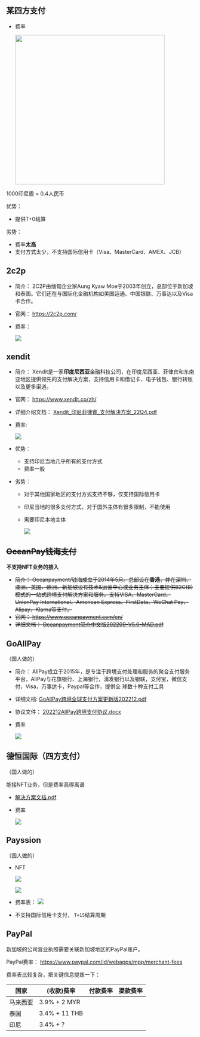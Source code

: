 <!--
 * @Author: yqq
 * @Email: youngqqcn@gmail.com
 * @Date: 2023-01-09 10:39:41
 * @Description: file content
-->


## 某四方支付

- 费率

    <img src= ../imgs/fouth-pay-fee-rate.jpeg  height=400px width=400px>

1000印尼盾 = 0.4人民币

优势：
  - 提供T+0结算

劣势：
  - 费率**太高**
  - 支付方式太少，不支持国际信用卡（Visa、MasterCard、AMEX、JCB）



## 2c2p

- 简介： 2C2P由缅甸企业家Aung Kyaw Moe于2003年创立，总部位于新加坡和泰国。它们还在与国际化金融机构如美国运通、中国银联、万事达以及Visa卡合作。
- 官网： https://2c2p.com/

- 费率：

    ![](../imgs/2c2p-pay-fee-rate.jpeg)



## xendit

- 简介： Xendit是一家**印度尼西亚**金融科技公司，在印度尼西亚、菲律宾和东南亚地区提供领先的支付解决方案，支持信用卡和借记卡、电子钱包、银行转账以及更多渠道。
- 官网： https://www.xendit.co/zh/
- 详细介绍文档： [Xendit_印尼菲律賓_支付解決方案_22Q4.pdf](../files/Xendit_印尼菲律賓_支付解決方案_22Q4)

- 费率:

    ![](../imgs/xendit-pay-fee-rate.jpeg)

- 优势：
  - 支持印尼当地几乎所有的支付方式
  - 费率一般
- 劣势：
  - 对于其他国家地区的支付方式支持不够，仅支持国际信用卡
  - 印尼当地的很多支付方式，对于国外主体有很多限制，不能使用
  - 需要印尼本地主体

    ![](../imgs/xendit-pay.jpeg)


## ~~OceanPay钱海支付~~

**不支持NFT业务的接入**

- ~~简介： Oceanpayment/钱海成立于2014年5月。总部设在**香港**，并在深圳、澳洲、美国、欧洲、新加坡设有技术&运营中心或业务主体；主要提供B2C(B)模式的一站式跨境支付解决方案和服务。支持VISA、MasterCard、UnionPay International、American Express、FirstData、WeChat Pay、Alipay、Klarna等支付。~~
- ~~官网： https://www.oceanpayment.com/cn/~~
- ~~详细文档： [Oceanpayment简介中文版202209-V5.0-MAD.pdf](../files/Oceanpayment简介中文版202209-V5.0-MAD.pdf)~~




## GoAllPay

（国人做的）

- 简介： AllPay成立于2015年，是专注于跨境支付处理和服务的聚合支付服务平台，AllPay与花旗银行、上海银行，浦发银行以及银联，支付宝，微信支付，Visa，万事达卡，Paypal等合作，提供全
球数十种支付工具
- 详细文档: [GoAllPay跨境全球支付方案更新版202212.pdf](../files/GoAllPay跨境全球支付方案更新版202212.pdf)

- 协议文件： [202212AllPay跨境支付协议.docx](../files/202212AllPay跨境支付协议.docx)

- 费率

  ![](../imgs/goallpay-rate.jpeg)


## 德恒国际（四方支付）

（国人做的）

能接NFT业务，但是费率高得离谱

- [解决方案文档.pdf](../files/Doit-presetetion_CN_202206.pdf)

- 费率

  ![](../imgs/dehengguoji-pay-fee-rate.jpeg)


## Payssion

（国人做的）

- NFT

    ![](../imgs/passion-pay.jpeg)

    ![](../imgs/passion-pay-2.jpeg)

- 费率表：
  ![](../imgs/passion-pay-fee-rate.png)

- 不支持国际信用卡支付， `T+15`结算周期



## PayPal

新加坡的公司营业执照需要关联新加坡地区的PayPal账户。

PayPal费率： https://www.paypal.com/id/webapps/mpp/merchant-fees


费率表比较复杂，把关键信息提炼一下：


| 国家 | (收款)费率 | 付款费率| 提款费率|
|-----|-----------| --- | ---|
| 马来西亚 | 3.9% + 2 MYR | | |
| 泰国|  3.4% + 11 THB | |
| 印尼| 3.4% + ? | | |

